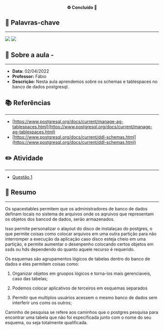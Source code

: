 <h4 align="center"> 
♻️ Concluído 🚀
</h4>

## 🔑 Palavras-chave
---

![](https://img.shields.io/static/v1?label&message=schemas&color=red)
![](https://img.shields.io/static/v1?label&message=tablespaces&color=red)

## 📖 Sobre a aula - 
---

-  **Data:** 02/04/2022
-  **Professor:** Fábio 
-  **Descrição:** Nesta aula aprendemos sobre os schemas e tablespaces no banco de dados postgresql.

## 📚 Referências
---

- [https://www.postgresql.org/docs/current/manage-ag-tablespaces.html](https://www.postgresql.org/docs/current/manage-ag-tablespaces.html)
- [https://www.postgresql.org/docs/current/ddl-schemas.html](https://www.postgresql.org/docs/current/ddl-schemas.html)

## ✏️ Atividade
---

- [Questão 1](questoes/)

## 📒 Resumo
---

Os spacestables permitem que os administradores de banco de dados definam locais no sistema de arquivos onde os aqruivos que representam os objetos dos bancod de dados, serão armazenados.

Isso permite personalizar o alayout do disco de instalaçao do postgres, o que permite coisas como colocar arquivos em uma outra partição para não interromper a execução da aplicação caso disco esteja cheio em uma partição, e permite aumentar o desenpenho colocando certos objetos em ssds ou hds dependendo do quanto aquele recurso é requerido.

Os esquemas são agrupamentos lógicos de tabelas dentro do banco de dados e eles permitem coisas como:

1. Organizar objetos em gruopos lógicos e torna-los mais gerenciaveis, caso das tabelas;

2. Podemos colocar aplicativos de terceiros em esquemas separados

3. Permitir que multiplos usuários acessem o mesmo banco de dados sem interferir uns coms os outros;

Caminho de pesquisa se refere aos caminhos que o postgres pesquisa para encontrar uma tabela que não foi especificada junto com o nome do seu esquema, ou seja totalmente qualificada.
